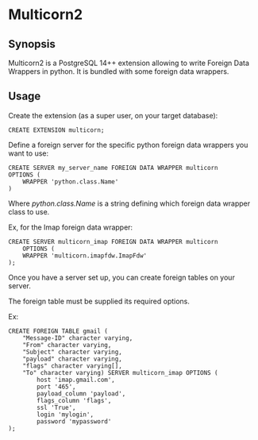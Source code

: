 Multicorn2
==========

Synopsis
--------

Multicorn2 is a PostgreSQL 14++ extension allowing to write Foreign Data Wrappers
in python.
It is bundled with some foreign data wrappers.


Usage
-----

Create the extension (as a super user, on your target database):


    CREATE EXTENSION multicorn;



Define a foreign server for the specific python foreign data wrappers you want
to use:



    CREATE SERVER my_server_name FOREIGN DATA WRAPPER multicorn
    OPTIONS (
        WRAPPER 'python.class.Name'
    )


Where *python.class.Name* is a string defining which foreign data wrapper class
to use.

Ex, for the Imap foreign data wrapper:



    CREATE SERVER multicorn_imap FOREIGN DATA WRAPPER multicorn
        OPTIONS (
        WRAPPER 'multicorn.imapfdw.ImapFdw'
    );


Once you have a server set up, you can create foreign tables on your server.

The foreign table must be supplied its required options.

Ex:

    CREATE FOREIGN TABLE gmail (                                                                 
        "Message-ID" character varying,
        "From" character varying,
        "Subject" character varying,
        "payload" character varying,
        "flags" character varying[],
        "To" character varying) SERVER multicorn_imap OPTIONS (
            host 'imap.gmail.com',
            port '465', 
            payload_column 'payload', 
            flags_column 'flags',
            ssl 'True',
            login 'mylogin', 
            password 'mypassword'
    );
